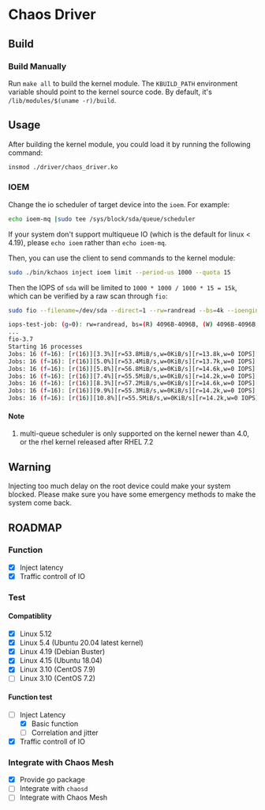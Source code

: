# Chaos Driver

## Build
  
### Build Manually

Run `make all` to build the kernel module. The `KBUILD_PATH` environment variable should point to the kernel source code. By default, it's `/lib/modules/$(uname -r)/build`.

## Usage

After building the kernel module, you could load it by running the following command:

```bash
insmod ./driver/chaos_driver.ko
```

### IOEM

Change the io scheduler of target device into the `ioem`. For example:

```bash
echo ioem-mq |sudo tee /sys/block/sda/queue/scheduler
```

If your system don't support multiqueue IO (which is the default for linux < 4.19), please `echo ioem` rather than `echo ioem-mq`.

Then, you can use the client to send commands to the kernel module:

```bash
sudo ./bin/kchaos inject ioem limit --period-us 1000 --quota 15
```

Then the IOPS of `sda` will be limited to `1000 * 1000 / 1000 * 15 = 15k`, which can be verified by a raw scan through `fio`:

```bash
sudo fio --filename=/dev/sda --direct=1 --rw=randread --bs=4k --ioengine=libaio --iodepth=256 --runtime=120 --numjobs=16 --time_based --group_reporting --name=iops-test-job --eta-newline=1 --readonly

iops-test-job: (g=0): rw=randread, bs=(R) 4096B-4096B, (W) 4096B-4096B, (T) 4096B-4096B, ioengine=libaio, iodepth=256
...
fio-3.7
Starting 16 processes
Jobs: 16 (f=16): [r(16)][3.3%][r=53.8MiB/s,w=0KiB/s][r=13.8k,w=0 IOPS][eta 01m:57s]
Jobs: 16 (f=16): [r(16)][5.0%][r=53.4MiB/s,w=0KiB/s][r=13.7k,w=0 IOPS][eta 01m:55s]
Jobs: 16 (f=16): [r(16)][5.8%][r=56.8MiB/s,w=0KiB/s][r=14.6k,w=0 IOPS][eta 01m:53s]
Jobs: 16 (f=16): [r(16)][7.4%][r=55.5MiB/s,w=0KiB/s][r=14.2k,w=0 IOPS][eta 01m:52s]
Jobs: 16 (f=16): [r(16)][8.3%][r=57.2MiB/s,w=0KiB/s][r=14.6k,w=0 IOPS][eta 01m:50s]
Jobs: 16 (f=16): [r(16)][9.9%][r=55.3MiB/s,w=0KiB/s][r=14.2k,w=0 IOPS][eta 01m:49s]
Jobs: 16 (f=16): [r(16)][10.8%][r=55.5MiB/s,w=0KiB/s][r=14.2k,w=0 IOPS][eta 01m:47s]
```

#### Note

1. multi-queue scheduler is only supported on the kernel newer than 4.0, or the rhel kernel released after RHEL 7.2

## Warning

Injecting too much delay on the root device could make your system blocked. Please make sure you have some emergency methods to make the system come back.

## ROADMAP

### Function

- [x] Inject latency
- [x] Traffic controll of IO

### Test 

#### Compatiblity

- [x] Linux 5.12
- [x] Linux 5.4 (Ubuntu 20.04 latest kernel)
- [x] Linux 4.19 (Debian Buster)
- [x] Linux 4.15 (Ubuntu 18.04)
- [x] Linux 3.10 (CentOS 7.9)
- [ ] Linux 3.10 (CentOS 7.2)

#### Function test

- [ ] Inject Latency
    - [x] Basic function
    - [ ] Correlation and jitter
- [x] Traffic controll of IO

### Integrate with Chaos Mesh

- [x] Provide go package
- [ ] Integrate with `chaosd`
- [ ] Integrate with Chaos Mesh

